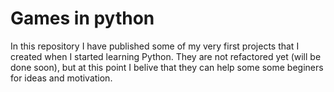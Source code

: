 # Games in python

In this repository I have published some of my very first projects that I created when I started learning Python. They are not refactored yet (will be done soon), but at this point I belive that they can help some
some beginers for ideas and motivation.

